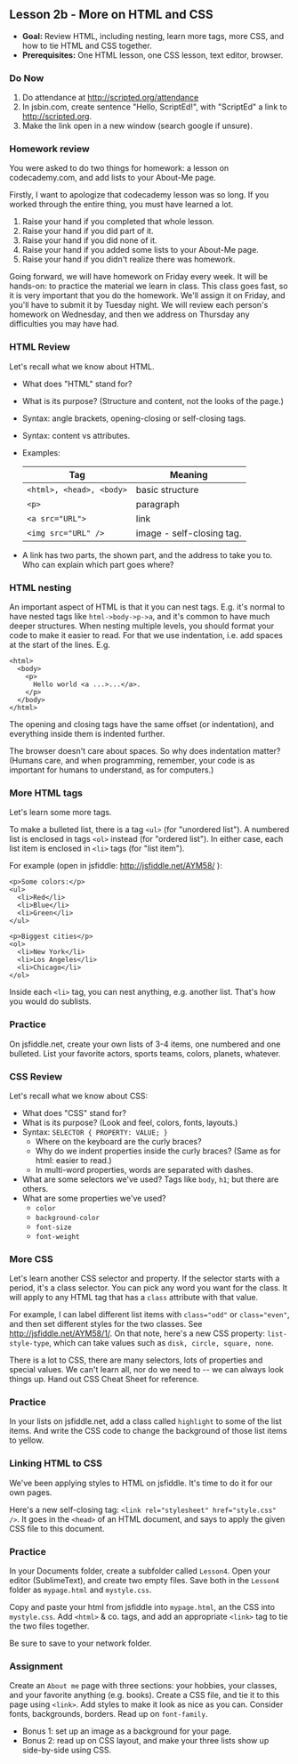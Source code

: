Lesson 2b - More on HTML and CSS
--------------------------------

- **Goal:** Review HTML, including nesting, learn more tags, more CSS, and how to tie HTML and CSS together.
- **Prerequisites:** One HTML lesson, one CSS lesson, text editor, browser.

### Do Now
1. Do attendance at http://scripted.org/attendance
2. In jsbin.com, create sentence "Hello, ScriptEd!", with "ScriptEd" a link to http://scripted.org.
3. Make the link open in a new window (search google if unsure).

### Homework review

You were asked to do two things for homework: a lesson on codecademy.com, and add lists to your About-Me page.

Firstly, I want to apologize that codecademy lesson was so long. If you worked through the entire thing, you must have learned a lot.

1. Raise your hand if you completed that whole lesson.
2. Raise your hand if you did part of it.
3. Raise your hand if you did none of it.
4. Raise your hand if you added some lists to your About-Me page.
5. Raise your hand if you didn't realize there was homework.

Going forward, we will have homework on Friday every week. It will be hands-on: to practice the material we learn in class. This class goes fast, so it is very important that you do the homework. We'll assign it on Friday, and you'll have to submit it by Tuesday night. We will review each person's homework on Wednesday, and then we address on Thursday any difficulties you may have had.


### HTML Review

Let's recall what we know about HTML.
* What does "HTML" stand for?
* What is its purpose? (Structure and content, not the looks of the page.)
* Syntax: angle brackets, opening-closing or self-closing tags.
* Syntax: content vs attributes.
* Examples:

   Tag | Meaning
   -------------------------|----------------
   `<html>, <head>, <body>` | basic structure
    `<p>` | paragraph
    `<a src="URL">` | link
    `<img src="URL" />` | image - self-closing tag.

* A link has two parts, the shown part, and the address to take you to. Who can explain which part goes where?

### HTML nesting

An important aspect of HTML is that it you can nest tags. E.g. it's normal to have nested tags like `html->body->p->a`, and it's common to have much deeper structures. When nesting multiple levels, you should format your code to make it easier to read. For that we use indentation, i.e. add spaces at the start of the lines. E.g.

    <html>
      <body>
        <p>
          Hello world <a ...>...</a>.
        </p>
      </body>
    </html>
   
The opening and closing tags have the same offset (or indentation), and everything inside them is indented further.

The browser doesn't care about spaces. So why does indentation matter? (Humans care, and when programming, remember, your code is as important for humans to understand, as for computers.)

### More HTML tags

Let's learn some more tags.

To make a bulleted list, there is a tag `<ul>` (for "unordered list"). A numbered list is enclosed in tags `<ol>` instead (for "ordered list"). In either case, each list item is enclosed in `<li>` tags (for "list item").

For example (open in jsfiddle: http://jsfiddle.net/AYM58/ ):

    <p>Some colors:</p>
    <ul>
      <li>Red</li>
      <li>Blue</li>
      <li>Green</li>
    </ul>
    
    <p>Biggest cities</p>
    <ol>
      <li>New York</li>
      <li>Los Angeles</li>
      <li>Chicago</li>
    </ol>
    
Inside each `<li>` tag, you can nest anything, e.g. another list. That's how you would do sublists.

### Practice

On jsfiddle.net, create your own lists of 3-4 items, one numbered and one bulleted. List your favorite actors, sports teams, colors, planets, whatever.

### CSS Review

Let's recall what we know about CSS:
* What does "CSS" stand for?
* What is its purpose? (Look and feel, colors, fonts, layouts.)
* Syntax: `SELECTOR { PROPERTY: VALUE; }`
  * Where on the keyboard are the curly braces?
  * Why do we indent properties inside the curly braces? (Same as for html: easier to read.)
  * In multi-word properties, words are separated with dashes.
* What are some selectors we've used? Tags like `body`, `h1`; but there are others.
* What are some properties we've used?
  * `color`
  * `background-color`
  * `font-size`
  * `font-weight`

### More CSS

Let's learn another CSS selector and property. If the selector starts with a period, it's a class selector. You can pick any word you want for the class. It will apply to any HTML tag that has a `class` attribute with that value.

For example, I can label different list items with `class="odd"` or `class="even"`, and then set different styles for the two classes. See http://jsfiddle.net/AYM58/1/. On that note, here's a new CSS property: `list-style-type`, which can take values such as `disk, circle, square, none`.



There is a lot to CSS, there are many selectors, lots of properties and special values. We can't learn all, nor do we need to -- we can always look things up. Hand out CSS Cheat Sheet for reference.

### Practice

In your lists on jsfiddle.net, add a class called `highlight` to some of the list items. And write the CSS code to change the background of those list items to yellow.

### Linking HTML to CSS

We've been applying styles to HTML on jsfiddle. It's time to do it for our own pages.

Here's a new self-closing tag: `<link rel="stylesheet" href="style.css" />`. It goes in the `<head>` of an HTML document, and says to apply the given CSS file to this document.

### Practice

In your Documents folder, create a subfolder called `Lesson4`. Open your editor (SublimeText), and create two empty files. Save both in the `Lesson4` folder as `mypage.html` and `mystyle.css`.

Copy and paste your html from jsfiddle into `mypage.html`, an the CSS into `mystyle.css`. Add `<html>` &amp; co. tags, and add an appropriate `<link>` tag to tie the two files together.

Be sure to save to your network folder.

### Assignment

Create an `About me` page with three sections: your hobbies, your classes, and your favorite anything (e.g. books). Create a CSS file, and tie it to this page using `<link>`. Add styles to make it look as nice as you can. Consider fonts, backgrounds, borders. Read up on `font-family`.

- Bonus 1: set up an image as a background for your page.
- Bonus 2: read up on CSS layout, and make your three lists show up side-by-side using CSS.

